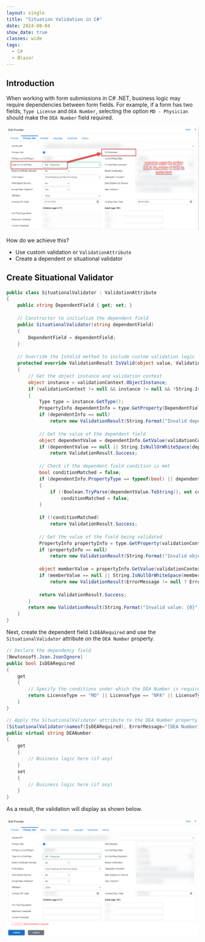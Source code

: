 ```yaml
---
layout: single
title: "Situation Validation in C#"
date: 2024-08-04
show_date: true
classes: wide
tags:
  - C#
  - Blazor
---
```


## Introduction

When working with form submissions in C# .NET, business logic may require dependencies between form fields. For example, if a form has two fields, `Type License` and `DEA Number`, selecting the option `MD - Physician` should make the `DEA Number` field required.

![screenshot1](/assets/images/2024-08-07_09-01-17-situational-validation-1.png)

How do we achieve this?

- Use custom validation or `ValidationAttribute`
- Create a dependent or situational validator

## Create Situational Validator

```csharp
public class SituationalValidator : ValidationAttribute
{
    public string DependentField { get; set; }

    // Constructor to initialize the dependent field
    public SituationalValidator(string dependentField)
    {
        DependentField = dependentField;
    }

    // Override the IsValid method to include custom validation logic
    protected override ValidationResult IsValid(object value, ValidationContext validationContext)
    {
        // Get the object instance and validation context
        object instance = validationContext.ObjectInstance;
        if (validationContext != null && instance != null && !String.IsNullOrWhiteSpace(validationContext.MemberName))
        {
            Type type = instance.GetType();
            PropertyInfo dependentInfo = type.GetProperty(DependentField);
            if (dependentInfo == null)
                return new ValidationResult(String.Format("Invalid dependency: {0}", DependentField));

            // Get the value of the dependent field
            object dependentValue = dependentInfo.GetValue(validationContext.ObjectInstance, null);
            if (dependentValue == null || String.IsNullOrWhiteSpace(dependentValue.ToString()))
                return ValidationResult.Success;

            // Check if the dependent field condition is met
            bool conditionMatched = false;
            if (dependentInfo.PropertyType == typeof(bool) || dependentInfo.PropertyType == typeof(bool?))
            {
                if (!Boolean.TryParse(dependentValue.ToString(), out conditionMatched))
                    conditionMatched = false;
            }

            if (!conditionMatched)
                return ValidationResult.Success;

            // Get the value of the field being validated
            PropertyInfo propertyInfo = type.GetProperty(validationContext.MemberName);
            if (propertyInfo == null)
                return new ValidationResult(String.Format("Invalid object member: {0}", validationContext.MemberName));

            object memberValue = propertyInfo.GetValue(validationContext.ObjectInstance, null);
            if (memberValue == null || String.IsNullOrWhiteSpace(memberValue.ToString()) || memberValue.ToString() == Int16.MinValue.ToString())
                return new ValidationResult(ErrorMessage != null ? ErrorMessage : String.Format("[{0}] is required.", validationContext.MemberName));

            return ValidationResult.Success;
        }
        return new ValidationResult(String.Format("Invalid value: {0}", value));
    }
}
```

Next, create the dependent field `IsDEARequired` and use the `SituationalValidator` attribute on the `DEA Number` property.

```csharp
// Declare the dependency field
[Newtonsoft.Json.JsonIgnore]
public bool IsDEARequired
{
    get
    {
        // Specify the conditions under which the DEA Number is required
        return LicenseType == "MD" || LicenseType == "NPA" || LicenseType == "PAS";
    }
}


```

```csharp
// Apply the SituationalValidator attribute to the DEA Number property
[SituationalValidator(nameof(IsDEARequired), ErrorMessage="[DEA Number] is required.")]
public virtual string DEANumber
{
    get
    {
        // Business logic here (if any)
    }
    set
    {
        // Business logic here (if any)
    }
}

```

As a result, the validation will display as shown below.

![screenshot2](/assets/images/2024-08-07_09-14-20-situational-validation-2.png)

